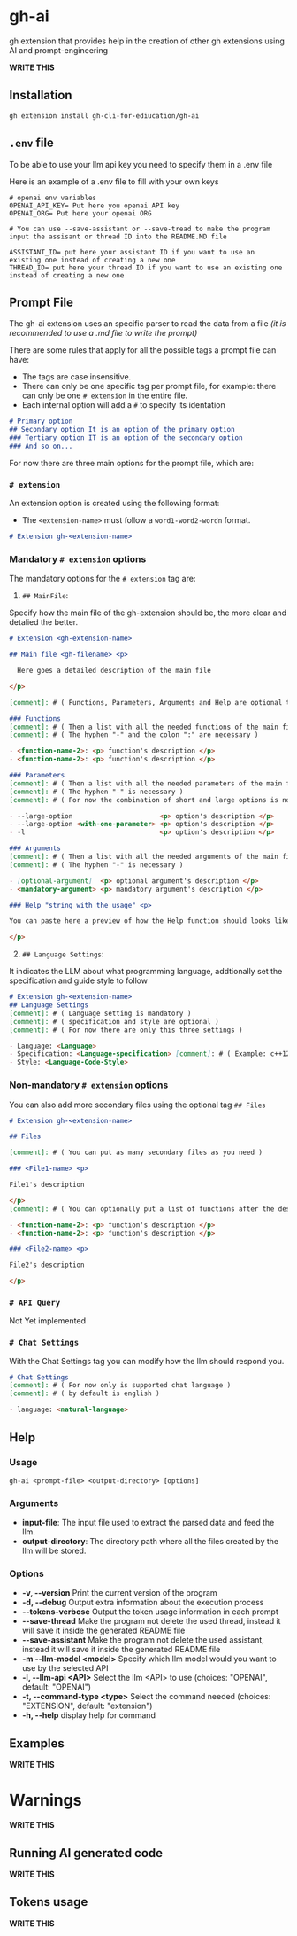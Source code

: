 # gh-ai

gh extension that provides help in the creation of other gh extensions using AI and prompt-engineering 

**WRITE THIS** 

## Installation

```
gh extension install gh-cli-for-ediucation/gh-ai
```

## `.env` file

To be able to use your llm api key you need to specify them in a .env file

Here is an example of a .env file to fill with your own keys 

```
# openai env variables
OPENAI_API_KEY= Put here you openai API key
OPENAI_ORG= Put here your openai ORG

# You can use --save-assistant or --save-tread to make the program input the assisant or thread ID into the README.MD file

ASSISTANT_ID= put here your assistant ID if you want to use an existing one instead of creating a new one
THREAD_ID= put here your thread ID if you want to use an existing one instead of creating a new one
```

## Prompt File 

The gh-ai extension uses an specific parser to read the data from a file *(it is recommended to use a .md file to write the prompt)*

There are some rules that apply for all the possible tags a prompt file can have:

- The tags are case insensitive.
- There can only be one specific tag per prompt file, for example: there can only be one `# extension` in the entire file.  
- Each internal option will add a `#` to specify its identation
```md
# Primary option
## Secondary option It is an option of the primary option 
### Tertiary option IT is an option of the secondary option
### And so on...
```
For now there are three main options for the prompt file, which are: 

### `# extension`

An extension option is created using the following format: 

- The `<extension-name>` must follow a `word1-word2-wordn` format.

```markdown
# Extension gh-<extension-name>
```

### Mandatory `# extension` options 

The mandatory options for the `# extension` tag are: 

1. `## MainFile`:

Specify how the main file of the gh-extension should be, the more clear and detalied the better. 

```markdown 
# Extension <gh-extension-name>

## Main file <gh-filename> <p> 

  Here goes a detailed description of the main file 

</p>

[comment]: # ( Functions, Parameters, Arguments and Help are optional tags of the main File )

### Functions 
[comment]: # ( Then a list with all the needed functions of the main file )
[comment]: # ( The hyphen "-" and the colon ":" are necessary )

- <function-name-2>: <p> function's description </p>  
- <function-name-2>: <p> function's description </p>

### Parameters 
[comment]: # ( Then a list with all the needed parameters of the main file )
[comment]: # ( The hyphen "-" is necessary )
[comment]: # ( For now the combination of short and large options is not possible )

- --large-option                      <p> option's description </p>
- --large-option <with-one-parameter> <p> option's description </p>
- -l                                  <p> option's description </p>

### Arguments
[comment]: # ( Then a list with all the needed arguments of the main file )
[comment]: # ( The hyphen "-" is necessary )

- [optional-argument]  <p> optional argument's description </p>
- <mandatory-argument> <p> mandatory argument's description </p>

### Help "string with the usage" <p>

You can paste here a preview of how the Help function should looks like

</p>
```

2. `## Language Settings`:

It indicates the LLM about what programming language, addtionally set the 
specification and guide style to follow

```md
# Extension gh-<extension-name>
## Language Settings 
[comment]: # ( Language setting is mandatory )
[comment]: # ( specification and style are optional )
[comment]: # ( For now there are only this three settings )

- Language: <Language> 
- Specification: <Language-specification> [comment]: # ( Example: c++12 )
- Style: <Language-Code-Style>
```

### Non-mandatory `# extension` options 

You can also add more secondary files using the optional tag `## Files`

```md
# Extension gh-<extension-name>

## Files 

[comment]: # ( You can put as many secondary files as you need )

### <File1-name> <p>

File1's description 

</p>
[comment]: # ( You can optionally put a list of functions after the description )

- <function-name-2>: <p> function's description </p>  
- <function-name-2>: <p> function's description </p>

### <File2-name> <p>

File2's description 

</p>
```

### `# API Query`

Not Yet implemented 

### `# Chat Settings`

With the Chat Settings tag you can modify how the llm should respond you.

```md
# Chat Settings 
[comment]: # ( For now only is supported chat language )
[comment]: # ( by default is english )

- language: <natural-language>
```

## Help

### Usage 

`gh-ai <prompt-file> <output-directory> [options]`

### Arguments 

  - **input-file**: The input file used to extract the parsed data and feed the llm.
  - **output-directory**: The directory path where all the files created by the llm will be stored.

### Options

  - **-v, --version** Print the current version of the program
  - **-d, --debug** Output extra information about the execution process
  - **--tokens-verbose** Output the token usage information in each prompt
  - **--save-thread** Make the program not delete the used thread, instead it will save it inside the generated README file
  - **--save-assistant**  Make the program not delete the used assistant, instead it will save it inside the generated README file
  - **-m --llm-model \<model>** Specify which llm model would you want to use by the selected API
  - **-l, --llm-api \<API>** Select the llm \<API> to use (choices: "OPENAI", default: "OPENAI")
  - **-t, --command-type \<type>** Select the command needed (choices: "EXTENSION", default: "extension")
  - **-h, --help** display help for command

## Examples

**WRITE THIS** 

# **Warnings** 

**WRITE THIS** 

## Running AI generated code

**WRITE THIS** 

## Tokens usage

**WRITE THIS** 